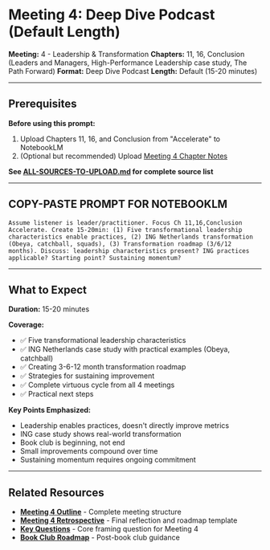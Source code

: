 # Meeting 4: Deep Dive Podcast (Default Length)

**Meeting:** 4 - Leadership & Transformation
**Chapters:** 11, 16, Conclusion (Leaders and Managers, High-Performance Leadership case study, The Path Forward)
**Format:** Deep Dive Podcast
**Length:** Default (15-20 minutes)

---

## Prerequisites

**Before using this prompt:**
1. Upload Chapters 11, 16, and Conclusion from "Accelerate" to NotebookLM
2. (Optional but recommended) Upload [Meeting 4 Chapter Notes](../../meetings/meeting-4/chapter-notes.md)

**See [ALL-SOURCES-TO-UPLOAD.md](ALL-SOURCES-TO-UPLOAD.md) for complete source list**

---

## COPY-PASTE PROMPT FOR NOTEBOOKLM

```
Assume listener is leader/practitioner. Focus Ch 11,16,Conclusion Accelerate. Create 15-20min: (1) Five transformational leadership characteristics enable practices, (2) ING Netherlands transformation (Obeya, catchball, squads), (3) Transformation roadmap (3/6/12 months). Discuss: leadership characteristics present? ING practices applicable? Starting point? Sustaining momentum?
```

---

## What to Expect

**Duration:** 15-20 minutes

**Coverage:**
- ✅ Five transformational leadership characteristics
- ✅ ING Netherlands case study with practical examples (Obeya, catchball)
- ✅ Creating 3-6-12 month transformation roadmap
- ✅ Strategies for sustaining improvement
- ✅ Complete virtuous cycle from all 4 meetings
- ✅ Practical next steps

**Key Points Emphasized:**
- Leadership enables practices, doesn't directly improve metrics
- ING case study shows real-world transformation
- Book club is beginning, not end
- Small improvements compound over time
- Sustaining momentum requires ongoing commitment

---

## Related Resources

- **[Meeting 4 Outline](../../meetings/meeting-4/outline.md)** - Complete meeting structure
- **[Meeting 4 Retrospective](../../meetings/meeting-4/retrospective-template.md)** - Final reflection and roadmap template
- **[Key Questions](../../key-questions.md)** - Core framing question for Meeting 4
- **[Book Club Roadmap](../../book-club-roadmap.md)** - Post-book club guidance
